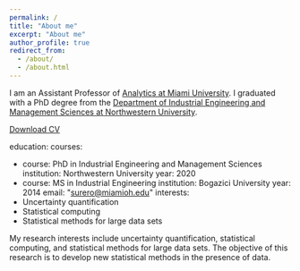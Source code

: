 ```yaml
---
permalink: /
title: "About me"
excerpt: "About me"
author_profile: true
redirect_from:
  - /about/
  - /about.html
---
```


I am an Assistant Professor of [Analytics at Miami University](https://www.miamioh.edu/fsb/academics/isa/). I graduated with a PhD degree from the [Department of Industrial Engineering and Management Sciences at Northwestern University](https://www.mccormick.northwestern.edu/industrial/).  

[Download CV]({{https://ozgesurer.github.io}}/files/OS_CV.pdf)

education:
  courses:
  - course: PhD in Industrial Engineering and Management Sciences
    institution: Northwestern University
    year: 2020
  - course: MS in Industrial Engineering
    institution: Bogazici University
    year: 2014
email: "surero@miamioh.edu"
interests:
- Uncertainty quantification
- Statistical computing
- Statistical methods for large data sets

My research interests include uncertainty quantification, statistical computing, and statistical methods for large data sets. The objective of this research is to develop new statistical methods in the presence of data. 

